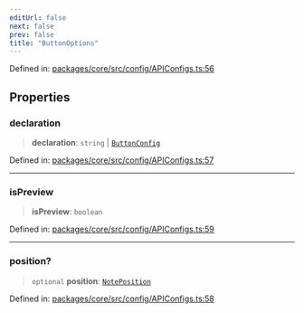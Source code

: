 ```yaml
---
editUrl: false
next: false
prev: false
title: "ButtonOptions"
---
```


Defined in: [packages/core/src/config/APIConfigs.ts:56](https://github.com/mProjectsCode/obsidian-meta-bind-plugin/blob/563ae7213e1de72cfcc12505f0ad569434535dc5/packages/core/src/config/APIConfigs.ts#L56)

## Properties

### declaration

> **declaration**: `string` \| [`ButtonConfig`](/obsidian-meta-bind-plugin-docs/api/interfaces/buttonconfig/)

Defined in: [packages/core/src/config/APIConfigs.ts:57](https://github.com/mProjectsCode/obsidian-meta-bind-plugin/blob/563ae7213e1de72cfcc12505f0ad569434535dc5/packages/core/src/config/APIConfigs.ts#L57)

***

### isPreview

> **isPreview**: `boolean`

Defined in: [packages/core/src/config/APIConfigs.ts:59](https://github.com/mProjectsCode/obsidian-meta-bind-plugin/blob/563ae7213e1de72cfcc12505f0ad569434535dc5/packages/core/src/config/APIConfigs.ts#L59)

***

### position?

> `optional` **position**: [`NotePosition`](/obsidian-meta-bind-plugin-docs/api/classes/noteposition/)

Defined in: [packages/core/src/config/APIConfigs.ts:58](https://github.com/mProjectsCode/obsidian-meta-bind-plugin/blob/563ae7213e1de72cfcc12505f0ad569434535dc5/packages/core/src/config/APIConfigs.ts#L58)
